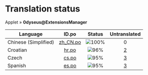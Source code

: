 # Translation status
Applet &#187; **0dyseus@ExtensionsManager**

Language | ID.po | Status | Untranslated
---------|:--:|:------:|:-----------:
Chinese (Simplified) | [zh_CN.po](po/zh_CN.po) | ![100%](http://progressed.io/bar/100) | 0
Croatian | [hr.po](po/hr.po) | ![96%](http://progressed.io/bar/96) | [2](untranslated-po/hr.po)
Czech | [cs.po](po/cs.po) | ![95%](http://progressed.io/bar/95) | [3](untranslated-po/cs.po)
Spanish | [es.po](po/es.po) | ![95%](http://progressed.io/bar/95) | [3](untranslated-po/es.po)
